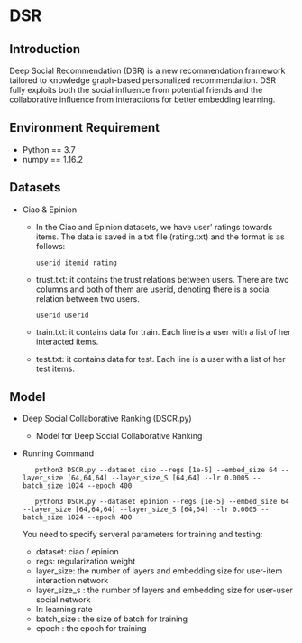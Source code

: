 # DSR
## Introduction 

Deep Social Recommendation (DSR) is a new recommendation framework tailored to knowledge graph-based personalized recommendation. DSR fully exploits both the social influence from potential friends and the collaborative influence from interactions for better embedding learning. 

## Environment Requirement
+ Python == 3.7
+ numpy == 1.16.2


## Datasets

+ Ciao & Epinion
   + In the Ciao and Epinion datasets, we have user' ratings towards items. The data is saved in a txt file (rating.txt) and the format is as follows:
   
         userid itemid rating
   
   + trust.txt: it contains the trust relations between users. There are two columns and both of them are userid, denoting there is a social relation between two users. 
   
         userid userid
         
   + train.txt: it contains data for train. Each line is a user with a list of her interacted items. 
   + test.txt: it contains data for test. Each line is a user with a list of her test items.
   
## Model 

+ Deep Social Collaborative Ranking (DSCR.py)

   + Model for Deep Social Collaborative Ranking

+ Running Command

         python3 DSCR.py --dataset ciao --regs [1e-5] --embed_size 64 --layer_size [64,64,64] --layer_size_S [64,64] --lr 0.0005 --batch_size 1024 --epoch 400 
         
         python3 DSCR.py --dataset epinion --regs [1e-5] --embed_size 64 --layer_size [64,64,64] --layer_size_S [64,64] --lr 0.0005 --batch_size 1024 --epoch 400 
   
    You need to specify serveral parameters for training and testing:
   
    + dataset: ciao / epinion
    + regs: regularization weight 
    + layer_size: the number of layers and embedding size for user-item interaction network 
    + layer_size_s : the number of layers and embedding size for user-user social network
    + lr: learning rate
    + batch_size : the size of batch for training
    + epoch : the epoch for training 
   
   
   
   
